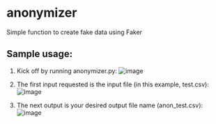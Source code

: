 # anonymizer
Simple function to create fake data using Faker

## Sample usage:
1. Kick off by running anonymizer.py:
![image](https://user-images.githubusercontent.com/97130825/150836114-1c3d97f9-552b-4869-9bed-1974a780f21d.png)

2. The first input requested is the input file (in this example, test.csv):
![image](https://user-images.githubusercontent.com/97130825/150836351-eb59072d-7e55-4aef-a287-258a95459950.png)

3. The next output is your desired output file name (anon_test.csv):
![image](https://user-images.githubusercontent.com/97130825/150836520-0d0374dd-524e-4b91-804f-8eef544560cc.png)
